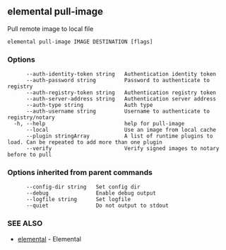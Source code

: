 ## elemental pull-image

Pull remote image to local file

```
elemental pull-image IMAGE DESTINATION [flags]
```

### Options

```
      --auth-identity-token string   Authentication identity token
      --auth-password string         Password to authenticate to registry
      --auth-registry-token string   Authentication registry token
      --auth-server-address string   Authentication server address
      --auth-type string             Auth type
      --auth-username string         Username to authenticate to registry/notary
  -h, --help                         help for pull-image
      --local                        Use an image from local cache
      --plugin stringArray           A list of runtime plugins to load. Can be repeated to add more than one plugin
      --verify                       Verify signed images to notary before to pull
```

### Options inherited from parent commands

```
      --config-dir string   Set config dir
      --debug               Enable debug output
      --logfile string      Set logfile
      --quiet               Do not output to stdout
```

### SEE ALSO

* [elemental](elemental.md)	 - Elemental

